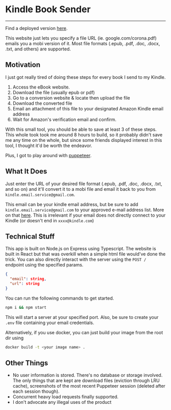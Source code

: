 # Kindle Book Sender
---

Find a deployed version [here](kindlelink.xyz). 

This website just lets you specify a file URL (ie. google.com/corona.pdf) emails you a mobi version of it. Most file formats (.epub, .pdf, .doc, .docx, .txt, and others) are supported.

## Motivation
I just got really tired of doing these steps for every book I send to my Kindle.
1. Access the eBook website.
2. Download the file (usually epub or pdf)
3. Go to a conversion website & locate then upload the file
4. Download the converted file
5. Email an attachment of this file to your designated Amazon Kindle email address
6. Wait for Amazon's verification email and confirm.

With this small tool, you should be able to save at least 3 of these steps. This whole took took me around 8 hours to build, so it probably didn't save me any time on the whole, but since some friends displayed interest in this tool, I thought it'd be worth the endeavor. 

Plus, I got to play around with [puppeteer](https://github.com/puppeteer/puppeteer).

## What It Does

Just enter the URL of your desired file format (.epub, .pdf, .doc, .docx, .txt, and so on) and it'll convert it to a mobi file and email it back to you from `kindle.email.service@gmail.com`.

This email can be your kindle email address, but be sure to add `kindle.email.service@gmail.com` to your approved e-mail address list. More on that [here](https://www.amazon.com/gp/help/customer/display.html?nodeId=GX9XLEVV8G4DB28H). This is irrelevant if your email does not directly connect to your Kindle (or doesn't end in `xxxx@kindle.com`)

## Technical Stuff

This app is built on Node.js on Express using Typescript. The website is built in React but that was overkill when a simple html file would've done the trick. You can also directly interact with the server using the `POST /` endpoint using the specified params.

```json
{
  "email": string,
  "url": string
}
```

You can run the following commands to get started.

```sh
npm i && npm start
```

This will start a server at your specified port. Also, be sure to create your `.env` file containing your email credentials.

Alternatively, if you use docker, you can just build your image from the root dir using

```sh
docker build -t <your image name> .
```

## Other Things
- No user information is stored. There's no database or storage involved. The only things that are kept are download files (eviction through LRU cache), screenshots of the most recent Puppeteer session (deleted after each session though). 
- Concurrent heavy load requests finally supported.
- I don't advocate any illegal uses of the product

